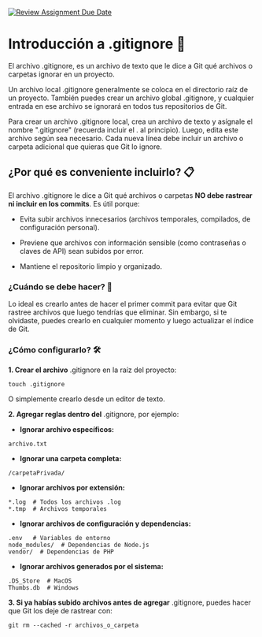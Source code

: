 [![Review Assignment Due Date](https://classroom.github.com/assets/deadline-readme-button-22041afd0340ce965d47ae6ef1cefeee28c7c493a6346c4f15d667ab976d596c.svg)](https://classroom.github.com/a/kl-E8VQf)

# Introducción a .gitignore 🚀

El archivo .gitignore, es un archivo de texto que le dice a Git qué archivos o carpetas ignorar en un proyecto.

Un archivo local .gitignore generalmente se coloca en el directorio raíz de un proyecto. También puedes crear un archivo global .gitignore, y cualquier entrada en ese archivo se ignorará en todos tus repositorios de Git.

Para crear un archivo .gitignore local, crea un archivo de texto y asígnale el nombre ".gitignore" (recuerda incluir el . al principio). Luego, edita este archivo según sea necesario. Cada nueva línea debe incluir un archivo o carpeta adicional que quieras que Git lo ignore.

## ¿Por qué es conveniente incluirlo? 📋

El archivo .gitignore le dice a Git qué archivos o carpetas **NO debe rastrear ni incluir en los commits**.
Es útil porque:

- Evita subir archivos innecesarios (archivos temporales, compilados, de configuración personal).

- Previene que archivos con información sensible (como contraseñas o claves de API) sean subidos por error.

- Mantiene el repositorio limpio y organizado.

### ¿Cuándo se debe hacer? 🔧

Lo ideal es crearlo antes de hacer el primer commit para evitar que Git rastree archivos que luego tendrías que eliminar. Sin embargo, si te olvidaste, puedes crearlo en cualquier momento y luego actualizar el índice de Git.

### ¿Cómo configurarlo? 🛠️

**1. Crear el archivo** .gitignore en la raíz del proyecto: 

```
touch .gitignore
```
O simplemente crearlo desde un editor de texto.

**2. Agregar reglas dentro del** .gitignore, por ejemplo:

- **Ignorar archivo específicos:**
```
archivo.txt
```

- **Ignorar una carpeta completa:**
``` 
/carpetaPrivada/
```

- **Ignorar archivos por extensión:**
```
*.log  # Todos los archivos .log
*.tmp  # Archivos temporales
```

- **Ignorar archivos de configuración y dependencias:**
```
.env   # Variables de entorno
node_modules/  # Dependencias de Node.js
vendor/  # Dependencias de PHP
```

- **Ignorar archivos generados por el sistema:**
```
.DS_Store  # MacOS
Thumbs.db  # Windows
```

**3. Si ya habías subido archivos antes de agregar** .gitignore, puedes hacer que Git los deje de rastrear con:

```
git rm --cached -r archivos_o_carpeta
```




